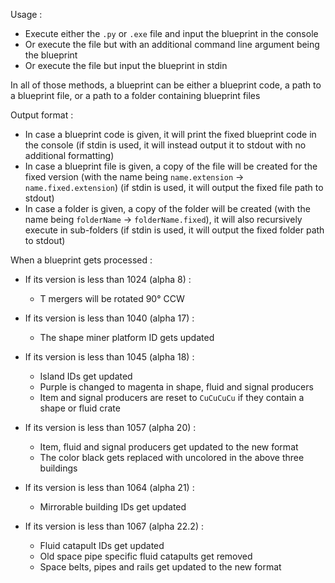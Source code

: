 Usage :

- Execute either the `.py` or `.exe` file and input the blueprint in the console
- Or execute the file but with an additional command line argument being the blueprint
- Or execute the file but input the blueprint in stdin

In all of those methods, a blueprint can be either a blueprint code, a path to a blueprint file, or a path to a folder containing blueprint files

Output format :

- In case a blueprint code is given, it will print the fixed blueprint code in the console (if stdin is used, it will instead output it to stdout with no additional formatting)
- In case a blueprint file is given, a copy of the file will be created for the fixed version (with the name being `name.extension` -> `name.fixed.extension`) (if stdin is used, it will output the fixed file path to stdout)
- In case a folder is given, a copy of the folder will be created (with the name being `folderName` -> `folderName.fixed`), it will also recursively execute in sub-folders (if stdin is used, it will output the fixed folder path to stdout)

When a blueprint gets processed :

- If its version is less than 1024 (alpha 8) :
  - T mergers will be rotated 90° CCW

- If its version is less than 1040 (alpha 17) :
  - The shape miner platform ID gets updated

- If its version is less than 1045 (alpha 18) :
  - Island IDs get updated
  - Purple is changed to magenta in shape, fluid and signal producers
  - Item and signal producers are reset to `CuCuCuCu` if they contain a shape or fluid crate

- If its version is less than 1057 (alpha 20) :
  - Item, fluid and signal producers get updated to the new format
  - The color black gets replaced with uncolored in the above three buildings

- If its version is less than 1064 (alpha 21) :
  - Mirrorable building IDs get updated

- If its version is less than 1067 (alpha 22.2) :
  - Fluid catapult IDs get updated
  - Old space pipe specific fluid catapults get removed
  - Space belts, pipes and rails get updated to the new format